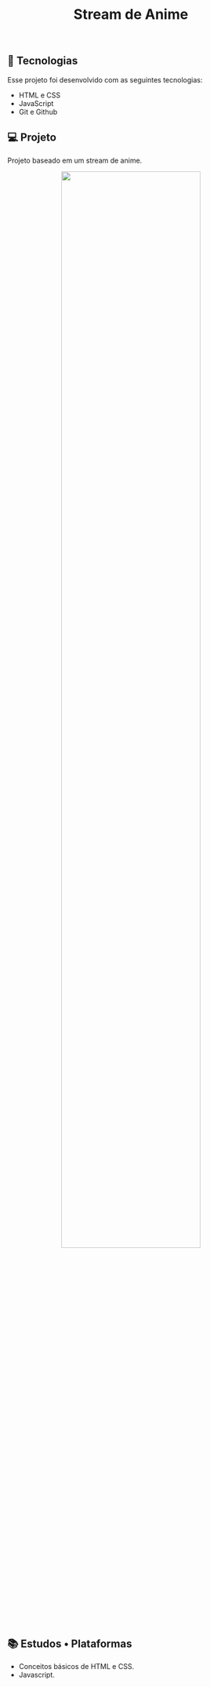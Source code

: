 <h1 align="center"> Stream de Anime </h1>

<p align="center">
</p>

<br>


## 🚀 Tecnologias

Esse projeto foi desenvolvido com as seguintes tecnologias:

- HTML e CSS
- JavaScript
- Git e Github

## 💻 Projeto


Projeto baseado em um stream de anime.


<p align="center">
  <img alt="" src="https://cdn.discordapp.com/attachments/930441255140352040/1085260208772743269/Screenshot_1.png" width="75%">
</p>

<br>

## 📚 Estudos • Plataformas

 - Conceitos básicos de HTML e CSS.
 - Javascript.
